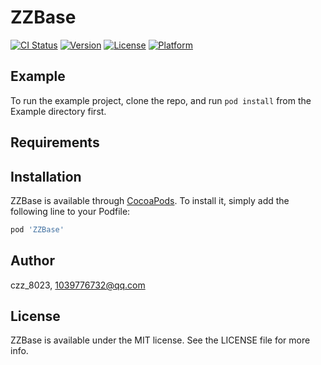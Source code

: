 # ZZBase

[![CI Status](https://img.shields.io/travis/czz_8023/ZZBase.svg?style=flat)](https://travis-ci.org/czz_8023/ZZBase)
[![Version](https://img.shields.io/cocoapods/v/ZZBase.svg?style=flat)](https://cocoapods.org/pods/ZZBase)
[![License](https://img.shields.io/cocoapods/l/ZZBase.svg?style=flat)](https://cocoapods.org/pods/ZZBase)
[![Platform](https://img.shields.io/cocoapods/p/ZZBase.svg?style=flat)](https://cocoapods.org/pods/ZZBase)

## Example

To run the example project, clone the repo, and run `pod install` from the Example directory first.

## Requirements

## Installation

ZZBase is available through [CocoaPods](https://cocoapods.org). To install
it, simply add the following line to your Podfile:

```ruby
pod 'ZZBase'
```

## Author

czz_8023, 1039776732@qq.com

## License

ZZBase is available under the MIT license. See the LICENSE file for more info.
